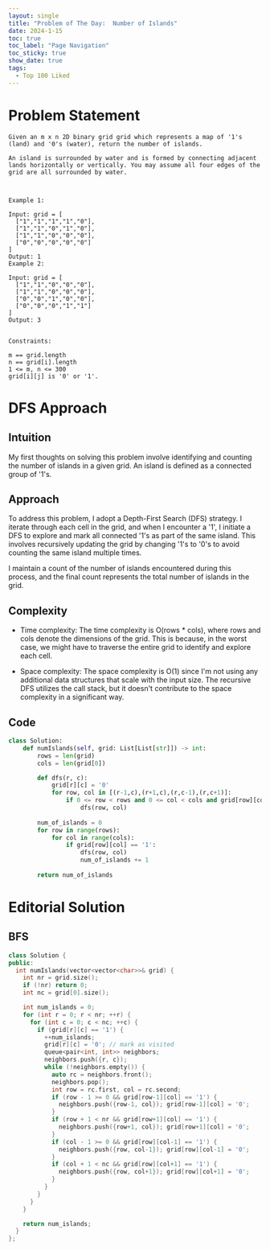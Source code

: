 ```yaml
---
layout: single
title: "Problem of The Day:  Number of Islands"
date: 2024-1-15
toc: true
toc_label: "Page Navigation"
toc_sticky: true
show_date: true
tags:
  - Top 100 Liked
---
```

# Problem Statement
```
Given an m x n 2D binary grid grid which represents a map of '1's (land) and '0's (water), return the number of islands.

An island is surrounded by water and is formed by connecting adjacent lands horizontally or vertically. You may assume all four edges of the grid are all surrounded by water.

 

Example 1:

Input: grid = [
  ["1","1","1","1","0"],
  ["1","1","0","1","0"],
  ["1","1","0","0","0"],
  ["0","0","0","0","0"]
]
Output: 1
Example 2:

Input: grid = [
  ["1","1","0","0","0"],
  ["1","1","0","0","0"],
  ["0","0","1","0","0"],
  ["0","0","0","1","1"]
]
Output: 3
 

Constraints:

m == grid.length
n == grid[i].length
1 <= m, n <= 300
grid[i][j] is '0' or '1'.
```

# DFS Approach
## Intuition
My first thoughts on solving this problem involve identifying and counting the number of islands in a given grid. An island is defined as a connected group of '1's.

## Approach
To address this problem, I adopt a Depth-First Search (DFS) strategy. I iterate through each cell in the grid, and when I encounter a '1', I initiate a DFS to explore and mark all connected '1's as part of the same island. This involves recursively updating the grid by changing '1's to '0's to avoid counting the same island multiple times.

I maintain a count of the number of islands encountered during this process, and the final count represents the total number of islands in the grid.

## Complexity
- Time complexity:
The time complexity is O(rows * cols), where rows and cols denote the dimensions of the grid. This is because, in the worst case, we might have to traverse the entire grid to identify and explore each cell.

- Space complexity:
The space complexity is O(1) since I'm not using any additional data structures that scale with the input size. The recursive DFS utilizes the call stack, but it doesn't contribute to the space complexity in a significant way.

## Code
```python
class Solution:
    def numIslands(self, grid: List[List[str]]) -> int:
        rows = len(grid)
        cols = len(grid[0])

        def dfs(r, c):
            grid[r][c] = '0'
            for row, col in [(r-1,c),(r+1,c),(r,c-1),(r,c+1)]:
                if 0 <= row < rows and 0 <= col < cols and grid[row][col] != '0':
                    dfs(row, col)
        
        num_of_islands = 0
        for row in range(rows):
            for col in range(cols):
                if grid[row][col] == '1':
                    dfs(row, col)
                    num_of_islands += 1
        
        return num_of_islands
```

# Editorial Solution
## BFS
```cpp
class Solution {
public:
  int numIslands(vector<vector<char>>& grid) {
    int nr = grid.size();
    if (!nr) return 0;
    int nc = grid[0].size();

    int num_islands = 0;
    for (int r = 0; r < nr; ++r) {
      for (int c = 0; c < nc; ++c) {
        if (grid[r][c] == '1') {
          ++num_islands;
          grid[r][c] = '0'; // mark as visited
          queue<pair<int, int>> neighbors;
          neighbors.push({r, c});
          while (!neighbors.empty()) {
            auto rc = neighbors.front();
            neighbors.pop();
            int row = rc.first, col = rc.second;
            if (row - 1 >= 0 && grid[row-1][col] == '1') {
              neighbors.push({row-1, col}); grid[row-1][col] = '0';
            }
            if (row + 1 < nr && grid[row+1][col] == '1') {
              neighbors.push({row+1, col}); grid[row+1][col] = '0';
            }
            if (col - 1 >= 0 && grid[row][col-1] == '1') {
              neighbors.push({row, col-1}); grid[row][col-1] = '0';
            }
            if (col + 1 < nc && grid[row][col+1] == '1') {
              neighbors.push({row, col+1}); grid[row][col+1] = '0';
            }
          }
        }
      }
    }

    return num_islands;
  }
};
```
